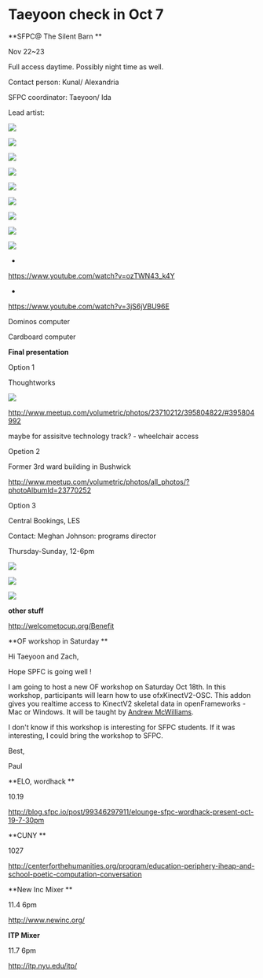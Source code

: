 # Taeyoon check in Oct 7

**SFPC@ The Silent Barn **

Nov 22~23

Full access daytime. Possibly night time as well.

Contact person: Kunal/ Alexandria

SFPC coordinator: Taeyoon/ Ida 

Lead artist: 

![](https://hackpad-attachments.s3.amazonaws.com/hackpad.com_WNk23GtRloz_p.77239_1412688527631_undefined)

![](https://hackpad-attachments.s3.amazonaws.com/hackpad.com_WNk23GtRloz_p.77239_1412688570343_undefined)

![](https://hackpad-attachments.s3.amazonaws.com/hackpad.com_WNk23GtRloz_p.77239_1412688552860_undefined)

![](https://hackpad-attachments.s3.amazonaws.com/hackpad.com_WNk23GtRloz_p.77239_1412688599087_undefined)

![](https://hackpad-attachments.s3.amazonaws.com/hackpad.com_WNk23GtRloz_p.77239_1412688613397_undefined)

![](https://hackpad-attachments.s3.amazonaws.com/hackpad.com_WNk23GtRloz_p.77239_1412688623795_undefined)

![](https://hackpad-attachments.s3.amazonaws.com/hackpad.com_WNk23GtRloz_p.77239_1412688638933_undefined)

![](https://hackpad-attachments.s3.amazonaws.com/hackpad.com_WNk23GtRloz_p.77239_1412688650669_undefined)

![](https://hackpad-attachments.s3.amazonaws.com/hackpad.com_WNk23GtRloz_p.77239_1412688724719_undefined)

*

[](https://www.youtube.com/watch?v=ozTWN43_k4Y)https://www.youtube.com/watch?v=ozTWN43_k4Y

*

[](https://www.youtube.com/watch?v=3jS6jVBU96E)https://www.youtube.com/watch?v=3jS6jVBU96E

Dominos computer

Cardboard computer 

**Final presentation**

Option 1 

Thoughtworks 

![](https://hackpad-attachments.s3.amazonaws.com/hackpad.com_WNk23GtRloz_p.77239_1412689625757_undefined)

[](http://www.meetup.com/volumetric/photos/23710212/395804822/#395804992)http://www.meetup.com/volumetric/photos/23710212/395804822/#395804992 

maybe for assisitve technology track? - wheelchair access 

Opetion 2  

Former 3rd ward building in Bushwick

[](http://www.meetup.com/volumetric/photos/all_photos/?photoAlbumId=23770252)http://www.meetup.com/volumetric/photos/all_photos/?photoAlbumId=23770252 

Option 3

Central Bookings, LES 

Contact: Meghan Johnson: programs director 

Thursday-Sunday, 12-6pm 

![](https://hackpad-attachments.s3.amazonaws.com/hackpad.com_WNk23GtRloz_p.77239_1412689365712_undefined)

![](https://hackpad-attachments.s3.amazonaws.com/hackpad.com_WNk23GtRloz_p.77239_1412689375673_undefined)

![](https://hackpad-attachments.s3.amazonaws.com/hackpad.com_WNk23GtRloz_p.77239_1412689393747_undefined)

**other stuff**

[](http://welcometocup.org/Benefit)http://welcometocup.org/Benefit 

**OF workshop in Saturday **

Hi Taeyoon and Zach,

Hope SPFC is going well !

I am going to host a new OF workshop on Saturday Oct 18th. In this workshop, participants will learn how to use ofxKinectV2-OSC. This addon gives you realtime access to KinectV2 skeletal data in openFrameworks - Mac or Windows. It will be taught by [Andrew McWilliams](http://www.jahya.net/). 

I don't know if this workshop is interesting for SFPC students. If it was interesting, I could bring the workshop to SFPC.

Best,

Paul

**ELO, wordhack **

10.19 

[](http://blog.sfpc.io/post/99346297911/elounge-sfpc-wordhack-present-oct-19-7-30pm)http://blog.sfpc.io/post/99346297911/elounge-sfpc-wordhack-present-oct-19-7-30pm 

**CUNY **

1027

[](http://centerforthehumanities.org/program/education-periphery-iheap-and-school-poetic-computation-conversation)http://centerforthehumanities.org/program/education-periphery-iheap-and-school-poetic-computation-conversation 

**New Inc Mixer **

11.4 6pm 

[](http://www.newinc.org/)http://www.newinc.org/

**ITP Mixer**

11.7 6pm 

[](http://itp.nyu.edu/itp/)http://itp.nyu.edu/itp/ 